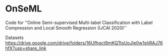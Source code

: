 # OnSeML

Code for ''Online Semi-supervised Multi-label Classification with Label Compression and Local Smooth Regression (IJCAI 2020)''

Datasets https://drive.google.com/drive/folders/16Ufhgct9mKQTtsUoJIe0w1shRAJ76hfX?usp=share_link
